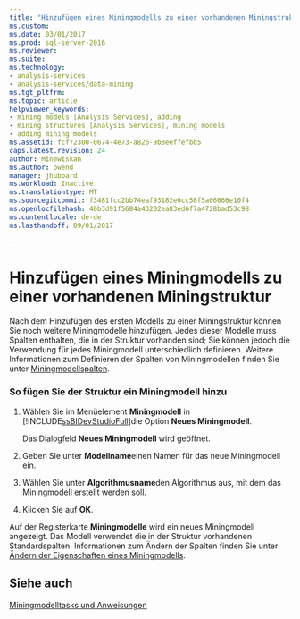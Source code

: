 ```yaml
---
title: "Hinzufügen eines Miningmodells zu einer vorhandenen Miningstruktur | Microsoft Docs"
ms.custom: 
ms.date: 03/01/2017
ms.prod: sql-server-2016
ms.reviewer: 
ms.suite: 
ms.technology:
- analysis-services
- analysis-services/data-mining
ms.tgt_pltfrm: 
ms.topic: article
helpviewer_keywords:
- mining models [Analysis Services], adding
- mining structures [Analysis Services], mining models
- adding mining models
ms.assetid: fcf72300-0674-4e73-a826-9b8eeffefbb5
caps.latest.revision: 24
author: Minewiskan
ms.author: owend
manager: jhubbard
ms.workload: Inactive
ms.translationtype: MT
ms.sourcegitcommit: f3481fcc2bb74eaf93182e6cc58f5a06666e10f4
ms.openlocfilehash: 40b3d91f5684a43202ea83ed6f7a4728bad53c98
ms.contentlocale: de-de
ms.lasthandoff: 09/01/2017

---
```

# <a name="add-a-mining-model-to-an-existing-mining-structure"></a>Hinzufügen eines Miningmodells zu einer vorhandenen Miningstruktur
  Nach dem Hinzufügen des ersten Modells zu einer Miningstruktur können Sie noch weitere Miningmodelle hinzufügen. Jedes dieser Modelle muss Spalten enthalten, die in der Struktur vorhanden sind; Sie können jedoch die Verwendung für jedes Miningmodell unterschiedlich definieren. Weitere Informationen zum Definieren der Spalten von Miningmodellen finden Sie unter [Miningmodellspalten](../../analysis-services/data-mining/mining-model-columns.md).  
  
### <a name="to-add-a-mining-model-to-the-structure"></a>So fügen Sie der Struktur ein Miningmodell hinzu  
  
1.  Wählen Sie im Menüelement **Miningmodell** in [!INCLUDE[ssBIDevStudioFull](../../includes/ssbidevstudiofull-md.md)]die Option **Neues Miningmodell**.  
  
     Das Dialogfeld **Neues Miningmodell** wird geöffnet.  
  
2.  Geben Sie unter **Modellname**einen Namen für das neue Miningmodell ein.  
  
3.  Wählen Sie unter **Algorithmusname**den Algorithmus aus, mit dem das Miningmodell erstellt werden soll.  
  
4.  Klicken Sie auf **OK**.  
  
 Auf der Registerkarte **Miningmodelle** wird ein neues Miningmodell angezeigt. Das Modell verwendet die in der Struktur vorhandenen Standardspalten. Informationen zum Ändern der Spalten finden Sie unter [Ändern der Eigenschaften eines Miningmodells](../../analysis-services/data-mining/change-the-properties-of-a-mining-model.md).  
  
## <a name="see-also"></a>Siehe auch  
 [Miningmodelltasks und Anweisungen](../../analysis-services/data-mining/mining-model-tasks-and-how-tos.md)  
  
  

